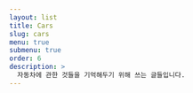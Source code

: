 ```yaml
---
layout: list
title: Cars
slug: cars
menu: true
submenu: true
order: 6
description: >
  자동차에 관한 것들을 기억해두기 위해 쓰는 글들입니다.
---
```


